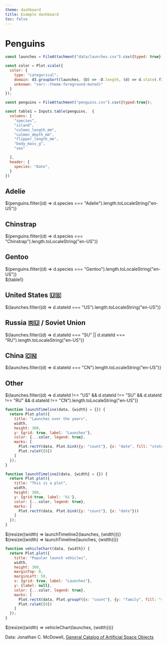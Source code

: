 ```yaml
---
theme: dashboard
title: Example dashboard
toc: false
---
```


# Penguins

<!-- Load and transform the data -->

```js
const launches = FileAttachment("data/launches.csv").csv({typed: true});
```

<!-- A shared color scale for consistency, sorted by the number of launches -->

```js
const color = Plot.scale({
  color: {
    type: "categorical",
    domain: d3.groupSort(launches, (D) => -D.length, (d) => d.state).filter((d) => d !== "Other"),
    unknown: "var(--theme-foreground-muted)"
  }
});
```

```js
const penguins = FileAttachment("penguins.csv").csv({typed:true});
```

```js
const table1 = Inputs.table(penguins,  {
  columns: [
    "species",
    "island",
    "culmen_length_mm",
    "culmen_depth_mm",
    "flipper_length_mm",
    "body_mass_g",
    "sex"

  ],
  header: {
    species: "Date", 
  }
})
```
<!-- Cards with big numbers -->


<div class="grid grid-cols-3">
<div class="card"> <h2> Adelie </h2>
 <span class="big">${penguins.filter((d) => d.species === "Adelie").length.toLocaleString("en-US")}</span></div>
 <div class="card"> <h2> Chinstrap </h2>
 <span class="big">${penguins.filter((d) => d.species === "Chinstrap").length.toLocaleString("en-US")}</span></div>
 <div class="card"> <h2> Gentoo </h2>
 <span class="big">${penguins.filter((d) => d.species === "Gentoo").length.toLocaleString("en-US")}</span></div>
</div>
<div> ${table1}</div>

<div class="grid grid-cols-4">


  <div class="card">
    <h2>United States 🇺🇸</h2>
    <span class="big">${launches.filter((d) => d.stateId === "US").length.toLocaleString("en-US")}</span>
  </div>
  <div class="card">
    <h2>Russia 🇷🇺 <span class="muted">/ Soviet Union</span></h2>
    <span class="big">${launches.filter((d) => d.stateId === "SU" || d.stateId === "RU").length.toLocaleString("en-US")}</span>
  </div>
  <div class="card">
    <h2>China 🇨🇳</h2>
    <span class="big">${launches.filter((d) => d.stateId === "CN").length.toLocaleString("en-US")}</span>
  </div>
  <div class="card">
    <h2>Other</h2>
    <span class="big">${launches.filter((d) => d.stateId !== "US" && d.stateId !== "SU" && d.stateId !== "RU" && d.stateId !== "CN").length.toLocaleString("en-US")}</span>
  </div>
</div>

<!-- Plot of launch history -->

```js
function launchTimeline(data, {width} = {}) {
  return Plot.plot({
    title: "Launches over the years",
    width,
    height: 300,
    y: {grid: true, label: "Launches"},
    color: {...color, legend: true},
    marks: [
      Plot.rectY(data, Plot.binX({y: "count"}, {x: "date", fill: "state", interval: "year", tip: true})),
      Plot.ruleY([0])
    ]
  });
}
```

```js
function launchTimeline2(data, {width} = {}) {
  return Plot.plot({
    title: "This is a plot",
    width,
    height: 300,
    y: {grid:true, label: 'hi'},
    color: {...color, legend: true},
    marks: [
      Plot.rectY(data, Plot.binX({y: "count"}, {x: "date"}))
    ]
  });
}

```


<div class="grid grid-cols-1">
  <div class="card">
    ${resize((width) => launchTimeline2(launches, {width}))}
  </div>
</div>

<div class="grid grid-cols-1">
  <div class="card">
    ${resize((width) => launchTimeline(launches, {width}))}
  </div>
</div>

<!-- Plot of launch vehicles -->

```js
function vehicleChart(data, {width}) {
  return Plot.plot({
    title: "Popular launch vehicles",
    width,
    height: 300,
    marginTop: 0,
    marginLeft: 50,
    x: {grid: true, label: "Launches"},
    y: {label: null},
    color: {...color, legend: true},
    marks: [
      Plot.rectX(data, Plot.groupY({x: "count"}, {y: "family", fill: "state", tip: true, sort: {y: "-x"}})),
      Plot.ruleX([0])
    ]
  });
}
```

<div class="grid grid-cols-1">
  <div class="card">
    ${resize((width) => vehicleChart(launches, {width}))}
  </div>
</div>

Data: Jonathan C. McDowell, [General Catalog of Artificial Space Objects](https://planet4589.org/space/gcat)

